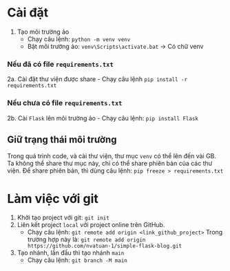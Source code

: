 # Cài đặt
1. Tạo môi trường ảo
    - Chạy câu lệnh: `python -m venv venv`
    - Bật môi trường ảo: `venv\Scripts\activate.bat` -> Có chữ venv

### Nếu đã có file `requirements.txt`
2a. Cài đặt thư viện được share
    - Chạy câu lệnh `pip install -r requirements.txt`

### Nếu chưa có file `requirements.txt`
2b. Cài `Flask` lên môi trường ảo
    - Chạy câu lệnh: `pip install Flask`

## Giữ trạng thái môi trường
Trong quá trình code, và cài thư viện, thư mục `venv` có thể lên đến vài GB. Ta không thể share thư mục này, chỉ có thể share phiên bản của các thư viện. Để share phiên bản, thì dùng câu lệnh: `pip freeze > requirements.txt`

# Làm việc với git
1. Khởi tạo project với git: `git init`
2. Liên kết project `local` với project online trên GitHub.
    - Chạy câu lệnh: `git remote add origin <link_github_project>`
        Trong trường hợp này là: `git remote add origin https://github.com/nvatuan-1/simple-flask-blog.git`
3. Tạo nhánh, lần đầu thì tạo nhánh `main`
    - Chạy câu lệnh: `git branch -M main`